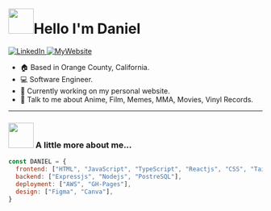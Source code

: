 <h1 align="left" id="macropower-title"><img src="https://media.giphy.com/media/xUA7b5PIAKwmSZiTxC/giphy.gif" width="50">Hello I'm Daniel</h1>
<p align="left">
  <a href="https://linkedin.com/in/daniel-f-perez" align="left">
    <img src="https://img.shields.io/badge/LinkedIn-%230077B5.svg?logo=linkedin&logoColor=white" alt="LinkedIn">
  </a>  
  <a href="https://www.danielperez.io"><img src="https://img.shields.io/badge/website-000000?style=for-the-badge&logo=About.me&logoColor=white" alt="MyWebsite"></a>
</p>


- :house: Based in Orange County, California.
- :computer: Software Engineer.
- :dart: Currently working on my personal website.
- 💬 Talk to me about Anime, Film, Memes, MMA, Movies, Vinyl Records.
---

### <img src="https://media.giphy.com/media/BmzqC8YEtarJK/giphy.gif" width="50"> A little more about me...
 




```JavaScript
const DANIEL = {
  frontend: ["HTML", "JavaScript", "TypeScript", "Reactjs", "CSS", "Tailwind"],
  backend: ["Expressjs", "Nodejs", "PostreSQL"],
  deployment: ["AWS", "GH-Pages"],
  design: ["Figma", "Canva"],
}
```
